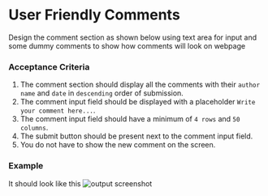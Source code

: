 # User Friendly Comments

Design the comment section as shown below using text area for input and some dummy comments to show how comments will look on webpage

### Acceptance Criteria

1. The comment section should display all the comments with their `author name` and `date` in `descending` order of submission.
2. The comment input field should be displayed with a placeholder `Write your comment here...`.
3. The comment input field should have a minimum of `4 rows` and `50 columns`.
4. The submit button should be present next to the comment input field.
5. You do not have to show the new comment on the screen.

### Example

It should look like this
![output screenshot](https://storage.googleapis.com/acciojob-open-file-collections/Screenshot%202023-03-24%20at%2012.48.30%20PM.png)
